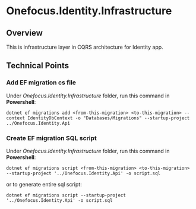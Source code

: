 # Onefocus.Identity.Infrastructure
## Overview
This is infrastructure layer in CQRS architecture for Identity app. 

## Technical Points
### Add EF migration cs file
Under *Onefocus.Identity.Infrastructure* folder, run this command in **Powershell**:

`dotnet ef migrations add <from-this-migration> <to-this-migration> --context IdentityDbContext -o "Databases/Migrations" --startup-project ../Onefocus.Identity.Api`

### Create EF migration SQL script
Under *Onefocus.Identity.Infrastructure* folder, run this command in **Powershell**:

`dotnet ef migrations script <from-this-migration> <to-this-migration> --startup-project '../Onefocus.Identity.Api' -o script.sql`

or to generate entire sql script:

`dotnet ef migrations script --startup-project '../Onefocus.Identity.Api' -o script.sql`